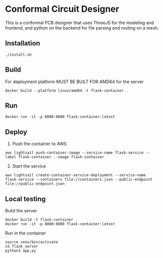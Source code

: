 # Conformal Circuit Designer
This is a conformal PCB designer that uses ThreeJS for the modeling and frontend, and python on the backend for file parsing and routing on a mesh. 

## Installation 
```
./install.sh 
```
## Build 
For deployment platform MUST BE BUILT FOR AMD64 for the server 
```
docker build --platform linux/amd64 -t flask-container .
```

## Run
```
docker run -it -p 8000:8000 flask-container:latest
```

## Deploy 

1. Push the container to AWS 
```
aws lightsail push-container-image --service-name flask-service --label flask-container --image flask-container
```

2. Start the service 
```
aws lightsail create-container-service-deployment --service-name flask-service --containers file://containers.json --public-endpoint file://public-endpoint.json
```

## Local testing 

Build the server 
```
docker build -t flask-container .
docker run -it -p 8000:8000 flask-container:latest
```

Run in the container 
```
source venv/bin/activate 
cd flask_server
python3 app.py 
```

